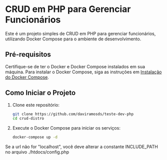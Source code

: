 # CRUD em PHP para Gerenciar Funcionários

Este é um projeto simples de CRUD em PHP para gerenciar funcionários, utilizando Docker Compose para o ambiente de desenvolvimento.

## Pré-requisitos

Certifique-se de ter o Docker e Docker Compose instalados em sua máquina. Para instalar o Docker Compose, siga as instruções em [Instalação do Docker Compose](https://docs.docker.com/compose/install/).

## Como Iniciar o Projeto

1. Clone este repositório:

   ```bash
   git clone https://github.com/daviramosds/teste-dev-php
   cd crud-distro

2. Execute o Docker Compose para iniciar os serviços:
   ```bash
   docker-compose up -d

Se a url não for "localhost", você deve alterar a constante INCLUDE_PATH no arquivo ./htdocs/config.php
